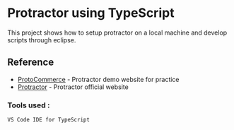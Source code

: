 # Protractor using TypeScript
This project shows how to setup protractor on a local machine and develop scripts through eclipse.

## Reference
* [ProtoCommerce](https://qaclickacademy.github.io/protocommerce/) - Protractor demo website for practice
* [Protractor](https://www.protractortest.org) - Protractor official website

### Tools used :
```
VS Code IDE for TypeScript
```